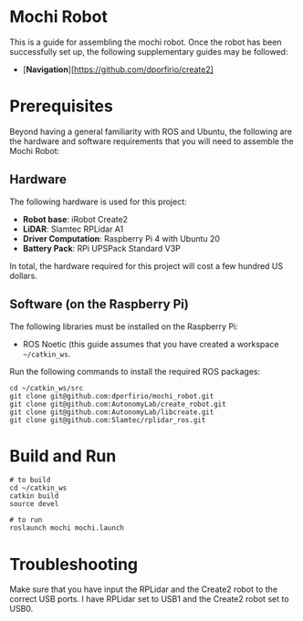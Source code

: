 # Mochi Robot

This is a guide for assembling the mochi robot. Once the robot has been successfully set up, the following supplementary guides may be followed:

- [**Navigation**][https://github.com/dporfirio/create2]

# Prerequisites

Beyond having a general familiarity with ROS and Ubuntu, the following are the hardware and software requirements that you will need to assemble the Mochi Robot:

## Hardware

The following hardware is used for this project:

- **Robot base**: iRobot Create2
- **LiDAR**: Slamtec RPLidar A1
- **Driver Computation**: Raspberry Pi 4 with Ubuntu 20
- **Battery Pack**: RPi UPSPack Standard V3P

In total, the hardware required for this project will cost a few hundred US dollars.

## Software (on the Raspberry Pi)

The following libraries must be installed on the Raspberry Pi:

- ROS Noetic (this guide assumes that you have created a workspace `~/catkin_ws`.

Run the following commands to install the required ROS packages:

```
cd ~/catkin_ws/src
git clone git@github.com:dporfirio/mochi_robot.git
git clone git@github.com:AutonomyLab/create_robot.git
git clone git@github.com:AutonomyLab/libcreate.git
git clone git@github.com:Slamtec/rplidar_ros.git
```

# Build and Run

```
# to build
cd ~/catkin_ws
catkin build
source devel

# to run
roslaunch mochi mochi.launch
```

# Troubleshooting

Make sure that you have input the RPLidar and the Create2 robot to the correct USB ports. I have RPLidar set to USB1 and the Create2 robot set to USB0.
